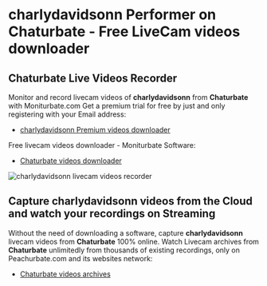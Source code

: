 # charlydavidsonn Performer on Chaturbate - Free LiveCam videos downloader

## Chaturbate Live Videos Recorder

Monitor and record livecam videos of **charlydavidsonn** from **Chaturbate** with Moniturbate.com
Get a premium trial for free by just and only registering with your Email address:
* [charlydavidsonn Premium videos downloader](https://moniturbate.com/request-demo-licence-key.html)

Free livecam videos downloader - Moniturbate Software:
* [Chaturbate videos downloader](https://moniturbate.com/moniturbate-download-software.html)

![charlydavidsonn livecam videos recorder](https://peachurnet.com/templates/moniturbate-software.png)


## Capture charlydavidsonn videos from the Cloud and watch your recordings on Streaming

Without the need of downloading a software, capture **charlydavidsonn** livecam videos from **Chaturbate** 100% online.
Watch Livecam archives from **Chaturbate** unlimitedly from thousands of existing recordings, only on Peachurbate.com and its websites network:
* [Chaturbate videos archives](https://peachurnet.com/)